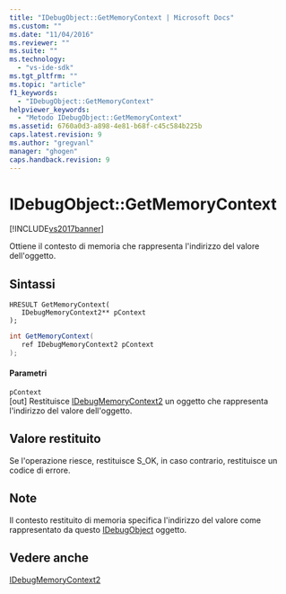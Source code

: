 ```yaml
---
title: "IDebugObject::GetMemoryContext | Microsoft Docs"
ms.custom: ""
ms.date: "11/04/2016"
ms.reviewer: ""
ms.suite: ""
ms.technology: 
  - "vs-ide-sdk"
ms.tgt_pltfrm: ""
ms.topic: "article"
f1_keywords: 
  - "IDebugObject::GetMemoryContext"
helpviewer_keywords: 
  - "Metodo IDebugObject::GetMemoryContext"
ms.assetid: 6760a0d3-a898-4e81-b68f-c45c584b225b
caps.latest.revision: 9
ms.author: "gregvanl"
manager: "ghogen"
caps.handback.revision: 9
---
```

# IDebugObject::GetMemoryContext
[!INCLUDE[vs2017banner](../../../code-quality/includes/vs2017banner.md)]

Ottiene il contesto di memoria che rappresenta l'indirizzo del valore dell'oggetto.  
  
## Sintassi  
  
```cpp#  
HRESULT GetMemoryContext(   
   IDebugMemoryContext2** pContext  
);  
```  
  
```c#  
int GetMemoryContext(  
   ref IDebugMemoryContext2 pContext  
);  
```  
  
#### Parametri  
 `pContext`  
 \[out\]  Restituisce [IDebugMemoryContext2](../../../extensibility/debugger/reference/idebugmemorycontext2.md) un oggetto che rappresenta l'indirizzo del valore dell'oggetto.  
  
## Valore restituito  
 Se l'operazione riesce, restituisce S\_OK, in caso contrario, restituisce un codice di errore.  
  
## Note  
 Il contesto restituito di memoria specifica l'indirizzo del valore come rappresentato da questo [IDebugObject](../../../extensibility/debugger/reference/idebugobject.md) oggetto.  
  
## Vedere anche  
 [IDebugMemoryContext2](../../../extensibility/debugger/reference/idebugmemorycontext2.md)